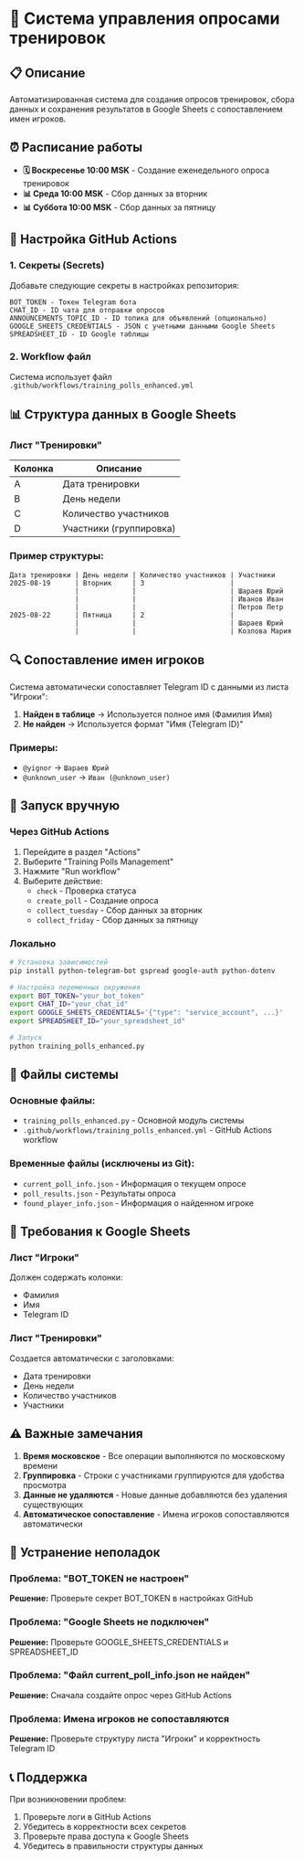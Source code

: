 # 🏀 Система управления опросами тренировок

## 📋 Описание

Автоматизированная система для создания опросов тренировок, сбора данных и сохранения результатов в Google Sheets с сопоставлением имен игроков.

## ⏰ Расписание работы

- **🗓️ Воскресенье 10:00 MSK** - Создание еженедельного опроса тренировок
- **📊 Среда 10:00 MSK** - Сбор данных за вторник
- **📊 Суббота 10:00 MSK** - Сбор данных за пятницу

## 🔧 Настройка GitHub Actions

### 1. Секреты (Secrets)

Добавьте следующие секреты в настройках репозитория:

```
BOT_TOKEN - Токен Telegram бота
CHAT_ID - ID чата для отправки опросов
ANNOUNCEMENTS_TOPIC_ID - ID топика для объявлений (опционально)
GOOGLE_SHEETS_CREDENTIALS - JSON с учетными данными Google Sheets
SPREADSHEET_ID - ID Google таблицы
```

### 2. Workflow файл

Система использует файл `.github/workflows/training_polls_enhanced.yml`

## 📊 Структура данных в Google Sheets

### Лист "Тренировки"

| Колонка | Описание |
|---------|----------|
| A | Дата тренировки |
| B | День недели |
| C | Количество участников |
| D | Участники (группировка) |

### Пример структуры:

```
Дата тренировки | День недели | Количество участников | Участники
2025-08-19      | Вторник     | 3                     |
                |             |                       | Шараев Юрий
                |             |                       | Иванов Иван
                |             |                       | Петров Петр
2025-08-22      | Пятница     | 2                     |
                |             |                       | Шараев Юрий
                |             |                       | Козлова Мария
```

## 🔍 Сопоставление имен игроков

Система автоматически сопоставляет Telegram ID с данными из листа "Игроки":

1. **Найден в таблице** → Используется полное имя (Фамилия Имя)
2. **Не найден** → Используется формат "Имя (Telegram ID)"

### Примеры:
- `@yignor` → `Шараев Юрий`
- `@unknown_user` → `Иван (@unknown_user)`

## 🚀 Запуск вручную

### Через GitHub Actions

1. Перейдите в раздел "Actions"
2. Выберите "Training Polls Management"
3. Нажмите "Run workflow"
4. Выберите действие:
   - `check` - Проверка статуса
   - `create_poll` - Создание опроса
   - `collect_tuesday` - Сбор данных за вторник
   - `collect_friday` - Сбор данных за пятницу

### Локально

```bash
# Установка зависимостей
pip install python-telegram-bot gspread google-auth python-dotenv

# Настройка переменных окружения
export BOT_TOKEN="your_bot_token"
export CHAT_ID="your_chat_id"
export GOOGLE_SHEETS_CREDENTIALS='{"type": "service_account", ...}'
export SPREADSHEET_ID="your_spreadsheet_id"

# Запуск
python training_polls_enhanced.py
```

## 📁 Файлы системы

### Основные файлы:
- `training_polls_enhanced.py` - Основной модуль системы
- `.github/workflows/training_polls_enhanced.yml` - GitHub Actions workflow

### Временные файлы (исключены из Git):
- `current_poll_info.json` - Информация о текущем опросе
- `poll_results.json` - Результаты опроса
- `found_player_info.json` - Информация о найденном игроке

## 🔧 Требования к Google Sheets

### Лист "Игроки"
Должен содержать колонки:
- Фамилия
- Имя  
- Telegram ID

### Лист "Тренировки"
Создается автоматически с заголовками:
- Дата тренировки
- День недели
- Количество участников
- Участники

## ⚠️ Важные замечания

1. **Время московское** - Все операции выполняются по московскому времени
2. **Группировка** - Строки с участниками группируются для удобства просмотра
3. **Данные не удаляются** - Новые данные добавляются без удаления существующих
4. **Автоматическое сопоставление** - Имена игроков сопоставляются автоматически

## 🐛 Устранение неполадок

### Проблема: "BOT_TOKEN не настроен"
**Решение:** Проверьте секрет BOT_TOKEN в настройках GitHub

### Проблема: "Google Sheets не подключен"
**Решение:** Проверьте GOOGLE_SHEETS_CREDENTIALS и SPREADSHEET_ID

### Проблема: "Файл current_poll_info.json не найден"
**Решение:** Сначала создайте опрос через GitHub Actions

### Проблема: Имена игроков не сопоставляются
**Решение:** Проверьте структуру листа "Игроки" и корректность Telegram ID

## 📞 Поддержка

При возникновении проблем:
1. Проверьте логи в GitHub Actions
2. Убедитесь в корректности всех секретов
3. Проверьте права доступа к Google Sheets
4. Убедитесь в правильности структуры данных

